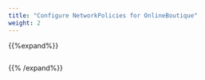 ```yaml
---
title: "Configure NetworkPolicies for OnlineBoutique"
weight: 2
---
```


{{%expand%}}
```yaml
```
{{% /expand%}}